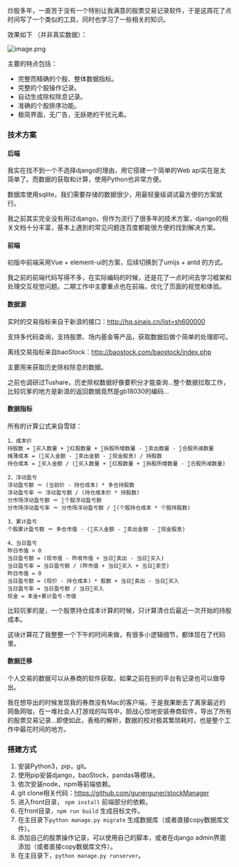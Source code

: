 炒股多年，一直苦于没有一个特别让我满意的股票交易记录软件，于是这周花了点时间写了一个类似的工具，同时也学习了一些相关的知识。



效果如下 （并非真实数据）：

![image.png](https://ftp.bmp.ovh/imgs/2021/04/01d5e29392695622.jpg)



主要的特点包括：

- 完整而精确的个股、整体数据指标。
- 完整的个股操作记录。
- 自动生成除权除息记录。
- 准确的个股排序功能。
- 极简界面，无广告，无妖艳的干扰元素。





### 技术方案

#### 后端

我实在找不到一个不选择django的理由，用它搭建一个简单的Web api实在是太简单了。而数据的获取和计算，使用Python也非常方便。

数据库使用sqlite，我们需要存储的数据很少，用最轻量级调试最方便的方案就行。



我之前其实完全没有用过django，但作为流行了很多年的技术方案，django的相关文档十分丰富，基本上遇到的常见问题连百度都能很方便的找到解决方案。



#### 前端

初版中前端采用Vue + element-ui的方案，后续切换到了umijs + antd 的方式。

我之前的前端代码写得不多，在实际编码的时候，还是花了一点时间去学习框架和处理交互视觉问题。二期工作中主要重点也在前端，优化了页面的视觉和体验。



#### 数据源

实时的交易指标来自于新浪的接口：http://hq.sinajs.cn/list=sh600000

支持多代码查询，支持股票、场内基金等产品，获取数据后做个简单的处理即可。



离线交易指标来自baoStock：http://baostock.com/baostock/index.php

主要用来获取历史除权除息的数据。



之前也调研过Tushare，历史除权数据好像要积分才能查询...整个数据拉取工作，比较坑爹的地方是新浪的返回数据竟然是gb18030的编码...



#### 数据指标

所有的计算公式来自雪球：

```
1、成本价
持股数 = ∑买入数量 + ∑红股数量 + ∑拆股所增数量 - ∑卖出数量 - ∑合股所减数量
摊薄成本 = (∑买入金额 - ∑卖出金额 - ∑现金股息) / 持股数
持仓成本 = ∑买入金额 / (∑买入数量 + ∑红股数量 + ∑拆股所增数量 - ∑合股所减数量) 

2、浮动盈亏
浮动盈亏额 ＝ (当前价 - 持仓成本) * 多仓持股数
浮动盈亏率 ＝ 浮动盈亏额 / (持仓成本价 * 持股数)
分市场浮动盈亏额 ＝ ∑个股浮动盈亏额
分市场浮动盈亏率 ＝ 分市场浮动盈亏额 / ∑(个股持仓成本 * 个股持股数)

3、累计盈亏
个股累计盈亏额 ＝ 多仓市值 - (∑买入金额 - ∑卖出金额 - ∑现金股息) 

4、当日盈亏
昨日市值 > 0
当日盈亏额 = (现市值 - 昨收市值 + 当日∑卖出 - 当日∑买入)
当日盈亏率 = 当日盈亏额 / (昨市值 + 当日∑买入 + 当日∑卖空)
昨日市值 = 0
当日盈亏额 = (现价 - 持仓成本) * 股数 + 当日∑卖出 - 当日∑买入
当日盈亏率 = 当日盈亏额 / 当日∑买入
现金 = 本金+累计盈亏-市值
```

比较坑爹的是，一个股票持仓成本计算的时候，只计算清仓后最近一次开始的持股成本。



这块计算花了我整整一个下午的时间来做，有很多小逻辑细节，都体现在了代码里。



#### 数据迁移

个人交易的数据可以从券商的软件获取，如果之前在别的平台有记录也可以做导出。



我在想导出的时候发现我的券商没有Mac的客户端，于是我果断去了离家最近的网鱼网咖，在一堆社会人打游戏的叫骂中，胆战心惊地安装券商软件，导出了所有的股票交易记录...即使如此，表格的解析，数据的校对极其繁琐耗时，也是整个工作中最花时间的地方。





### 搭建方式



1.  安装Python3，pip，git。
2.  使用pip安装django，baoStock，pandas等模块。
3.  依次安装node，npm等前端依赖。
4.  git clone相关代码：https://github.com/gunerguner/stockManager
5.  进入front目录， `npm install` 前端部分的依赖。
6.  在front目录，`npm run build` 生成目标文件。
7.  在主目录下`python manage.py migrate` 生成数据库（或者直接copy数据库文件）。
8.  添加自己的股票操作记录，可以使用自己的脚本，或者在django admin界面添加（或者直接copy数据库文件）。
9.  在主目录下，`python manage.py runserver`。 